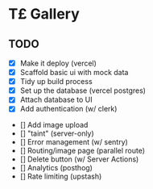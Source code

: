 # T£ Gallery

## TODO

- [x] Make it deploy (vercel)
- [x] Scaffold basic ui with mock data
- [x] Tidy up build process
- [x] Set up the database (vercel postgres)
- [x] Attach database to UI
- [x] Add authentication (w/ clerk)
- [] Add image upload
- [] "taint" (server-only)
- [] Error management (w/ sentry)
- [] Routing/image page (parallel route)
- [] Delete button (w/ Server Actions)
- [] Analytics (posthog)
- [] Rate limiting (upstash)
